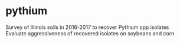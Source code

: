 # pythium

Survey of Illinois soils in 2016-2017 to recover Pythium spp isolates   
Evaluate aggressiveness of recovered isolates on soybeans and corn
